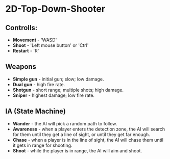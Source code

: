 # 2D-Top-Down-Shooter

## Controlls:

- **Movement** - 'WASD'
- **Shoot** - 'Left mouse button' or 'Ctrl'
- **Restart** - 'R'

## Weapons

- **Simple gun** - initial gun; slow; low damage.
- **Dual gun** - high fire rate.
- **Shotgun** - short range; multiple shots; high damage.
- **Sniper** - highest damage; low fire rate.

## IA (State Machine)

- **Wander** - the AI will pick a random path to follow.
- **Awareness** - when a player enters the detection zone, the AI will search for them until they get a line of sight, or until they get far enough.
- **Chase** - when a player is in the line of sight, the AI will chase them until it gets in range for shooting.
- **Shoot** - while the player is in range, the AI will aim and shoot.
